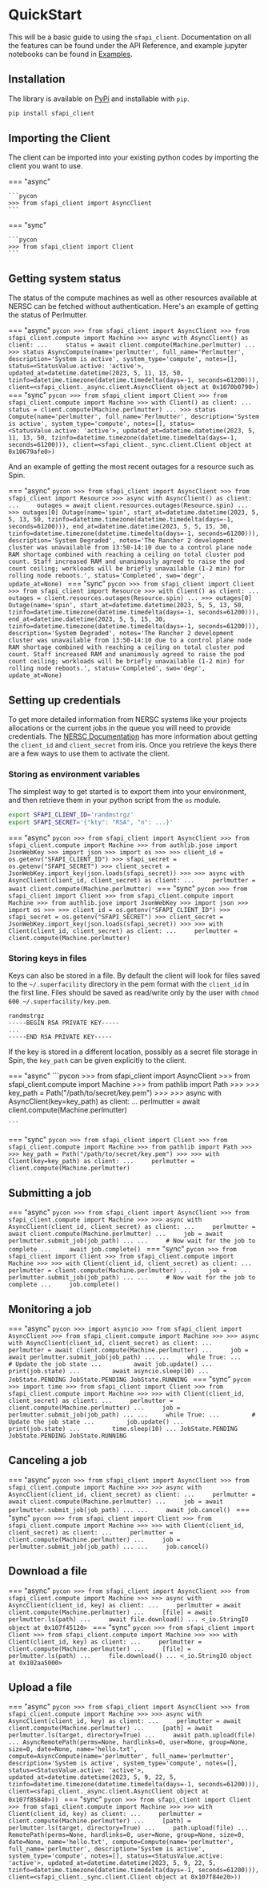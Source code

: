 # QuickStart

This will be a basic guide to using the `sfapi_client`. Documentation on all the features can be found under the API Reference,
and example jupyter notebooks can be found in [Examples](../examples).

## Installation

The library is available on [PyPi](https://pypi.org/project/sfapi_client/) and installable with `pip`.

```bash
pip install sfapi_client
```

## Importing the Client

The client can be imported into your existing python codes by importing the client you want to use.

=== "async"

    ```pycon
    >>> from sfapi_client import AsyncClient
    ```
=== "sync"

    ```pycon
    >>> from sfapi_client import Client
    ```

## Getting system status

The status of the compute machines as well as other resources available at NERSC can be fetched without authentication.
Here's an example of getting the status of Perlmutter.

=== "async"
    ```pycon
    >>> from sfapi_client import AsyncClient
    >>> from sfapi_client.compute import Machine
    >>> async with AsyncClient() as client:
    ...     status = await client.compute(Machine.perlmutter)
    ...
    >>> status
    AsyncCompute(name='perlmutter', full_name='Perlmutter', description='System is active', system_type='compute', notes=[], status=<StatusValue.active: 'active'>, updated_at=datetime.datetime(2023, 5, 11, 13, 50, tzinfo=datetime.timezone(datetime.timedelta(days=-1, seconds=61200))), client=<sfapi_client._async.client.AsyncClient object at 0x1070b0790>)
    ```
=== "sync"
    ```pycon
    >>> from sfapi_client import Client
    >>> from sfapi_client.compute import Machine
    >>> with Client() as client:
    ...     status = client.compute(Machine.perlmutter)
    ...
    >>> status
    Compute(name='perlmutter', full_name='Perlmutter', description='System is active', system_type='compute', notes=[], status=<StatusValue.active: 'active'>, updated_at=datetime.datetime(2023, 5, 11, 13, 50, tzinfo=datetime.timezone(datetime.timedelta(days=-1, seconds=61200))), client=<sfapi_client._sync.client.Client object at 0x10679afe0>)
    ```

And an example of getting the most recent outages for a resource such as Spin.

=== "async"
    ```pycon
    >>> from sfapi_client import AsyncClient
    >>> from sfapi_client import Resource
    >>> async with AsyncClient() as client:
    ...     outages = await client.resources.outages(Resource.spin)
    ...
    >>> outages[0]
    Outage(name='spin', start_at=datetime.datetime(2023, 5, 5, 13, 50, tzinfo=datetime.timezone(datetime.timedelta(days=-1, seconds=61200))), end_at=datetime.datetime(2023, 5, 5, 15, 30, tzinfo=datetime.timezone(datetime.timedelta(days=-1, seconds=61200))), description='System Degraded', notes='The Rancher 2 development cluster was unavailable from 13:50-14:10 due to a control plane node RAM shortage combined with reaching a ceiling on total cluster pod count. Staff increased RAM and unanimously agreed to raise the pod count ceiling; workloads will be briefly unavailable (1-2 min) for rolling node reboots.', status='Completed', swo='degr', update_at=None)
    ```
=== "sync"
    ```pycon
    >>> from sfapi_client import Client
    >>> from sfapi_client import Resource
    >>> with Client() as client:
    ...     outages = client.resources.outages(Resource.spin)
    ...
    >>> outages[0]
    Outage(name='spin', start_at=datetime.datetime(2023, 5, 5, 13, 50, tzinfo=datetime.timezone(datetime.timedelta(days=-1, seconds=61200))), end_at=datetime.datetime(2023, 5, 5, 15, 30, tzinfo=datetime.timezone(datetime.timedelta(days=-1, seconds=61200))), description='System Degraded', notes='The Rancher 2 development cluster was unavailable from 13:50-14:10 due to a control plane node RAM shortage combined with reaching a ceiling on total cluster pod count. Staff increased RAM and unanimously agreed to raise the pod count ceiling; workloads will be briefly unavailable (1-2 min) for rolling node reboots.', status='Completed', swo='degr', update_at=None)
    ```


## Setting up credentials

To get more detailed information from NERSC systems like your projects allocations or the current jobs in the queue you will need to provide credentials. 
The [NERSC Documentation](https://docs.nersc.gov/services/sfapi/authentication/#client) has more information about getting the `client_id` and `client_secret` from iris.
Once you retrieve the keys there are a few ways to use them to activate the client.

### Storing as environment variables

The simplest way to get started is to export them into your environment, and then retrieve them in your python script from the `os` module.

```bash
export SFAPI_CLIENT_ID='randmstrgz'
export SFAPI_SECRET='{"kty": "RSA", "n": ...}'
```

=== "async"
    ```pycon
    >>> from sfapi_client import AsyncClient
    >>> from sfapi_client.compute import Machine
    >>> from authlib.jose import JsonWebKey
    >>> import json
    >>> import os
    >>>
    >>> client_id = os.getenv("SFAPI_CLIENT_ID")
    >>> sfapi_secret = os.getenv("SFAPI_SECRET")
    >>> client_secret = JsonWebKey.import_key(json.loads(sfapi_secret))
    >>>
    >>> async with AsyncClient(client_id, client_secret) as client:
    ...     perlmutter = await client.compute(Machine.perlmutter)
    ```
=== "sync"
    ```pycon
    >>> from sfapi_client import Client
    >>> from sfapi_client.compute import Machine
    >>> from authlib.jose import JsonWebKey
    >>> import json
    >>> import os
    >>>
    >>> client_id = os.getenv("SFAPI_CLIENT_ID")
    >>> sfapi_secret = os.getenv("SFAPI_SECRET")
    >>> client_secret = JsonWebKey.import_key(json.loads(sfapi_secret))
    >>>
    >>> with Client(client_id, client_secret) as client:
    ...     perlmutter = client.compute(Machine.perlmutter)
    ```

### Storing keys in files

Keys can also be stored in a file. By default the client will look for files saved to the `~/.superfacility` directory in the pem format with the `client_id` in the first line.
Files should be saved as read/write only by the user with `chmod 600 ~/.superfacility/key.pem`.

```pem
randmstrgz
-----BEGIN RSA PRIVATE KEY-----
...
-----END RSA PRIVATE KEY-----
```

If the key is stored in a different location, possibly as a secret file storage in Spin, the `key_path` can be given explicitly to the client.

=== "async"
    ```pycon
    >>> from sfapi_client import AsyncClient
    >>> from sfapi_client.compute import Machine
    >>> from pathlib import Path
    >>>
    >>> key_path = Path("/path/to/secret/key.pem")
    >>>
    >>> async with AsyncClient(key=key_path) as client:
    ...     perlmutter = await client.compute(Machine.perlmutter)

    ```
=== "sync"
    ```pycon
    >>> from sfapi_client import Client
    >>> from sfapi_client.compute import Machine
    >>> from pathlib import Path
    >>>
    >>> key_path = Path("/path/to/secret/key.pem")
    >>>
    >>> with Client(key=key_path) as client:
    ...     perlmutter = client.compute(Machine.perlmutter)
    ```


## Submitting a job

=== "async"
    ```pycon
    >>> from sfapi_client import AsyncClient
    >>> from sfapi_client.compute import Machine
    >>>
    >>> async with AsyncClient(client_id, client_secret) as client:
    ...     perlmutter = await client.compute(Machine.perlmutter)
    ...     job = await perlmutter.submit_job(job_path)
    ...
    ...     # Now wait for the job to complete
    ...     await job.complete()
    ```
=== "sync"
    ```pycon
    >>> from sfapi_client import Client
    >>> from sfapi_client.compute import Machine
    >>>
    >>> with Client(client_id, client_secret) as client:
    ...     perlmutter = client.compute(Machine.perlmutter)
    ...     job = perlmutter.submit_job(job_path)
    ...
    ...     # Now wait for the job to complete
    ...     job.complete()
    ```

## Monitoring a job

=== "async"
    ```pycon
    >>> import asyncio
    >>> from sfapi_client import AsyncClient
    >>> from sfapi_client.compute import Machine
    >>>
    >>> async with AsyncClient(client_id, client_secret) as client:
    ...     perlmutter = await client.compute(Machine.perlmutter)
    ...     job = await perlmutter.submit_job(job_path)
    ...
    ...     while True:
    ...         # Update the job state
    ...         await job.update()
    ...         print(job.state)
    ...         await asyncio.sleep(10)
    ...
    JobState.PENDING
    JobState.PENDING
    JobState.RUNNING
    ```
=== "sync"
    ```pycon
    >>> import time
    >>> from sfapi_client import Client
    >>> from sfapi_client.compute import Machine
    >>>
    >>> with Client(client_id, client_secret) as client:
    ...     perlmutter = client.compute(Machine.perlmutter)
    ...     job = perlmutter.submit_job(job_path)
    ...
    ...     while True:
    ...         # Update the job state
    ...         job.update()
    ...         print(job.state)
    ...         time.sleep(10)
    ...
    JobState.PENDING
    JobState.PENDING
    JobState.RUNNING
    ```

## Canceling a job

=== "async"
    ```pycon
    >>> from sfapi_client import AsyncClient
    >>> from sfapi_client.compute import Machine
    >>>
    >>> async with AsyncClient(client_id, client_secret) as client:
    ...     perlmutter = await client.compute(Machine.perlmutter)
    ...     job = await perlmutter.submit_job(job_path)
    ...
    ...     await job.cancel()
    ```
=== "sync"
    ```pycon
    >>> from sfapi_client import Client
    >>> from sfapi_client.compute import Machine
    >>>
    >>> with Client(client_id, client_secret) as client:
    ...     perlmutter = client.compute(Machine.perlmutter)
    ...     job = perlmutter.submit_job(job_path)
    ...
    ...     job.cancel()
    ```

## Download a file

=== "async"
    ```pycon
    >>> from sfapi_client import AsyncClient
    >>> from sfapi_client.compute import Machine
    >>>
    >>> async with AsyncClient(client_id, key) as client:
    ...     perlmutter = await client.compute(Machine.perlmutter)
    ...     [file] = await perlmutter.ls(path)
    ...     await file.download()
    ...
    <_io.StringIO object at 0x107f45120>
    ```
=== "sync"
    ```pycon
    >>> from sfapi_client import Client
    >>> from sfapi_client.compute import Machine
    >>>
    >>> with Client(client_id, key) as client:
    ...     perlmutter = client.compute(Machine.perlmutter)
    ...     [file] = perlmutter.ls(path)
    ...     file.download()
    ...
    <_io.StringIO object at 0x102aa5000>
    ```

## Upload a file

=== "async"
    ```pycon
    >>> from sfapi_client import AsyncClient
    >>> from sfapi_client.compute import Machine
    >>>
    >>> async with AsyncClient(client_id, key) as client:
    ...     perlmutter = await client.compute(Machine.perlmutter)
    ...     [path] = await perlmutter.ls(target, directory=True)
    ...     await path.upload(file)
    ...
    AsyncRemotePath(perms=None, hardlinks=0, user=None, group=None, size=0, date=None, name='hello.txt', compute=AsyncCompute(name='perlmutter', full_name='perlmutter', description='System is active', system_type='compute', notes=[], status=<StatusValue.active: 'active'>, updated_at=datetime.datetime(2023, 5, 9, 22, 5, tzinfo=datetime.timezone(datetime.timedelta(days=-1, seconds=61200))), client=<sfapi_client._async.client.AsyncClient object at 0x107f85840>))
    ```
=== "sync"
    ```pycon
    >>> from sfapi_client import Client
    >>> from sfapi_client.compute import Machine
    >>>
    >>> with Client(client_id, key) as client:
    ...     perlmutter = client.compute(Machine.perlmutter)
    ...     [path] = perlmutter.ls(target, directory=True)
    ...     path.upload(file)
    ...
    RemotePath(perms=None, hardlinks=0, user=None, group=None, size=0, date=None, name='hello.txt', compute=Compute(name='perlmutter', full_name='perlmutter', description='System is active', system_type='compute', notes=[], status=<StatusValue.active: 'active'>, updated_at=datetime.datetime(2023, 5, 9, 22, 5, tzinfo=datetime.timezone(datetime.timedelta(days=-1, seconds=61200))), client=<sfapi_client._sync.client.Client object at 0x107f84e20>))
    ```